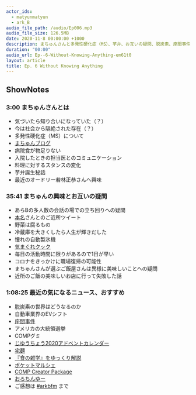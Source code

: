 ```yaml
---
actor_ids:
  - matyunmatyun
  - ark_B
audio_file_path: /audio/Ep006.mp3
audio_file_size: 126.5MB
date: 2020-11-8 00:00:00 +1000
description: まちゅんさんと多発性硬化症（MS）、芋弁、お互いの疑問、脱炭素、座間事件、宅麺などについて話しました。
duration: "00:00"
audio_url: Ep--6-Without-Knowing-Anything-em61t0
layout: article
title: Ep. 6 Without Knowing Anything
---
```


## ShowNotes

### 3:00 まちゅんさんとは

* 気づいたら知り合いになっていた（？）
* 今は社会から隔絶された存在（？）
* 多発性硬化症（MS）について
* [まちゅんブログ](https://medium.com/@aya.matsuda43)
* 病院食が物足りない
* 入院したときの担当医とのコミュニケーション
* 料理に対するスタンスの変化
* 芋弁誕生秘話
* 最近のオードリー若林正恭さんへ興味
    

### 35:41 まちゅんの興味とお互いの疑問

* あらBの多人数の会話の場での立ち回りへの疑問
* [本名](https://twitter.com/syu_ya)さんとのご近所ツイート
* 野菜は腐るもの
* 冷蔵庫を大きくしたら人生が輝きだした
* 憧れの自動製氷機
* [気まぐれクック](https://www.youtube.com/user/toruteli?pbjreload=102)
* 毎日の活動時間に限りがあるので1日が早い
* コロナをきっかけに職場復帰の可能性
* まちゅんさんが選ぶご飯屋さんは異様に美味しいことへの疑問
* 近所のご飯の美味しいお店に行って失敗した話


### 1:08:25 最近の気になるニュース、おすすめ

* 脱炭素の世界はどうなるのか
* 自動車業界のEVシフト
* [座間事件](https://ja.wikipedia.org/wiki/%E5%BA%A7%E9%96%939%E9%81%BA%E4%BD%93%E4%BA%8B%E4%BB%B6)
* アメリカの大統領選挙
* COMPグミ
* [じゆうちょう2020アドベントカレンダー](https://adventar.org/calendars/5028)
* [宅麺](https://www.takumen.com/)
* [『食の雑学』をゆっくり解説](https://www.youtube.com/watch?v=X6jcB3NLN3Y&feature=youtu.be&ab_channel=%E3%80%8E%E9%A3%9F%E3%81%AE%E9%9B%91%E5%AD%A6%E3%80%8F%E3%82%92%E3%82%86%E3%81%A3%E3%81%8F%E3%82%8A%E8%A7%A3%E8%AA%AC)
* [ポケットマルシェ](https://poke-m.com/)
* [COMP Creator Package](https://comp.booth.pm/items/2213451)
* [おろちんゆー](https://www.youtube.com/channel/UCypYz0HzH-2oL7mdP-JK2yQ?pbjreload=102)
* ご感想は [#arkbfm](https://paper.dropbox.com/?q=%23arkbfm) まで
